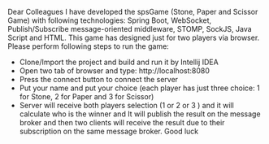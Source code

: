 Dear Colleagues
I have developed the spsGame (Stone, Paper and Scissor Game) with following technologies:
Spring Boot, WebSocket, Publish/Subscribe message-oriented middleware, STOMP, SockJS, Java Script and HTML.
This game has designed just for two players via browser.
Please perform following steps to run the game:
-	Clone/Import the project and build and run it by Intellij IDEA
-	Open two tab of browser and type: http://localhost:8080
-	Press the connect button to connect the server
-	Put your name and put your choice (each player has just three choice: 1 for Stone, 2 for Paper and 3 for Scissor)
-	Server will receive both players selection (1 or 2 or 3 ) and it will calculate who is the winner and It will publish the result on the  message broker and then two clients will receive the result due to their subscription on the same message broker.
Good luck
